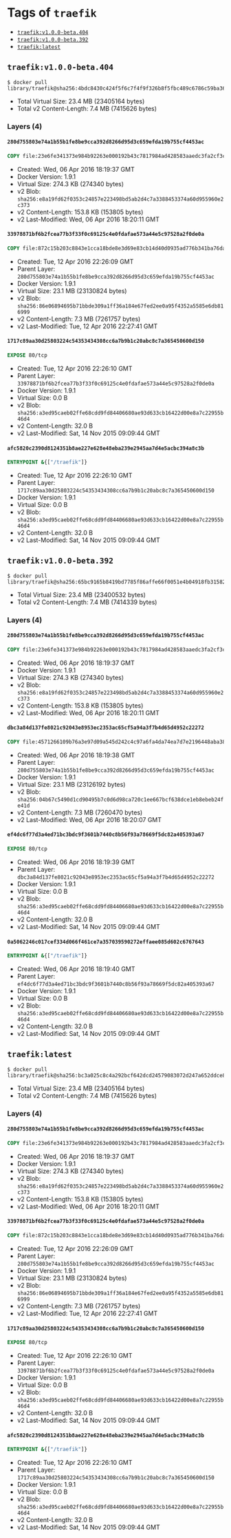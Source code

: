 <!-- THIS FILE IS GENERATED VIA '.template-helpers/generate-tag-details.pl' -->

# Tags of `traefik`

-	[`traefik:v1.0.0-beta.404`](#traefikv100-beta404)
-	[`traefik:v1.0.0-beta.392`](#traefikv100-beta392)
-	[`traefik:latest`](#traefiklatest)

## `traefik:v1.0.0-beta.404`

```console
$ docker pull library/traefik@sha256:4bdc8430c424f5f6c7f4f9f326b8f5fbc489c6786c59ba36429ef5eeeaa945b4
```

-	Total Virtual Size: 23.4 MB (23405164 bytes)
-	Total v2 Content-Length: 7.4 MB (7415626 bytes)

### Layers (4)

#### `280d755803e74a1b55b1fe8be9cca392d8266d95d3c659efda19b755cf4453ac`

```dockerfile
COPY file:23e6fe341373e984b92263e000192b43c7817984ad428583aaedc3fa2cf3c0ef in /etc/ssl/certs/
```

-	Created: Wed, 06 Apr 2016 18:19:37 GMT
-	Docker Version: 1.9.1
-	Virtual Size: 274.3 KB (274340 bytes)
-	v2 Blob: `sha256:e8a19fd62f0353c24857e223498bd5ab2d4c7a3388453374a60d955960e2c373`
-	v2 Content-Length: 153.8 KB (153805 bytes)
-	v2 Last-Modified: Wed, 06 Apr 2016 18:20:11 GMT

#### `33978871bf6b2fcea77b3f33f0c69125c4e0fdafae573a44e5c97528a2f0de0a`

```dockerfile
COPY file:872c15b203c8843e1cca18bde8e3d69e83cb14d40d0935ad776b341ba76daf3e in /
```

-	Created: Tue, 12 Apr 2016 22:26:09 GMT
-	Parent Layer: `280d755803e74a1b55b1fe8be9cca392d8266d95d3c659efda19b755cf4453ac`
-	Docker Version: 1.9.1
-	Virtual Size: 23.1 MB (23130824 bytes)
-	v2 Blob: `sha256:86e06894695b71bbde309a1ff36a184e67fed2ee0a95f4352a5585e6db816999`
-	v2 Content-Length: 7.3 MB (7261757 bytes)
-	v2 Last-Modified: Tue, 12 Apr 2016 22:27:41 GMT

#### `1717c89aa30d25803224c54353434308cc6a7b9b1c20abc8c7a365450600d150`

```dockerfile
EXPOSE 80/tcp
```

-	Created: Tue, 12 Apr 2016 22:26:10 GMT
-	Parent Layer: `33978871bf6b2fcea77b3f33f0c69125c4e0fdafae573a44e5c97528a2f0de0a`
-	Docker Version: 1.9.1
-	Virtual Size: 0.0 B
-	v2 Blob: `sha256:a3ed95caeb02ffe68cdd9fd84406680ae93d633cb16422d00e8a7c22955b46d4`
-	v2 Content-Length: 32.0 B
-	v2 Last-Modified: Sat, 14 Nov 2015 09:09:44 GMT

#### `afc5820c2390d8124351b8ae227e628e48eba239e2945aa7d4e5acbc394a8c3b`

```dockerfile
ENTRYPOINT &{["/traefik"]}
```

-	Created: Tue, 12 Apr 2016 22:26:10 GMT
-	Parent Layer: `1717c89aa30d25803224c54353434308cc6a7b9b1c20abc8c7a365450600d150`
-	Docker Version: 1.9.1
-	Virtual Size: 0.0 B
-	v2 Blob: `sha256:a3ed95caeb02ffe68cdd9fd84406680ae93d633cb16422d00e8a7c22955b46d4`
-	v2 Content-Length: 32.0 B
-	v2 Last-Modified: Sat, 14 Nov 2015 09:09:44 GMT

## `traefik:v1.0.0-beta.392`

```console
$ docker pull library/traefik@sha256:65bc9165b8419bd7785f86affe66f0051e4b04918fb31582ee5ca4a863984b31
```

-	Total Virtual Size: 23.4 MB (23400532 bytes)
-	Total v2 Content-Length: 7.4 MB (7414339 bytes)

### Layers (4)

#### `280d755803e74a1b55b1fe8be9cca392d8266d95d3c659efda19b755cf4453ac`

```dockerfile
COPY file:23e6fe341373e984b92263e000192b43c7817984ad428583aaedc3fa2cf3c0ef in /etc/ssl/certs/
```

-	Created: Wed, 06 Apr 2016 18:19:37 GMT
-	Docker Version: 1.9.1
-	Virtual Size: 274.3 KB (274340 bytes)
-	v2 Blob: `sha256:e8a19fd62f0353c24857e223498bd5ab2d4c7a3388453374a60d955960e2c373`
-	v2 Content-Length: 153.8 KB (153805 bytes)
-	v2 Last-Modified: Wed, 06 Apr 2016 18:20:11 GMT

#### `dbc3a84d137fe8021c92043e8953ec2353ac65cf5a94a3f7b4d65d4952c22272`

```dockerfile
COPY file:4571266109b76a3e97d09a545d242c4c97a6fa4da74ea7d7e2196448aba38350 in /
```

-	Created: Wed, 06 Apr 2016 18:19:38 GMT
-	Parent Layer: `280d755803e74a1b55b1fe8be9cca392d8266d95d3c659efda19b755cf4453ac`
-	Docker Version: 1.9.1
-	Virtual Size: 23.1 MB (23126192 bytes)
-	v2 Blob: `sha256:04b67c5490d1cd90495b7c0d6d98ca720c1ee667bcf638dce1eb8ebeb24fe41d`
-	v2 Content-Length: 7.3 MB (7260470 bytes)
-	v2 Last-Modified: Wed, 06 Apr 2016 18:20:07 GMT

#### `ef4dc6f77d3a4ed71bc3bdc9f3601b7440c8b56f93a78669f5dc82a405393a67`

```dockerfile
EXPOSE 80/tcp
```

-	Created: Wed, 06 Apr 2016 18:19:39 GMT
-	Parent Layer: `dbc3a84d137fe8021c92043e8953ec2353ac65cf5a94a3f7b4d65d4952c22272`
-	Docker Version: 1.9.1
-	Virtual Size: 0.0 B
-	v2 Blob: `sha256:a3ed95caeb02ffe68cdd9fd84406680ae93d633cb16422d00e8a7c22955b46d4`
-	v2 Content-Length: 32.0 B
-	v2 Last-Modified: Sat, 14 Nov 2015 09:09:44 GMT

#### `0a5062246c017cef334d066f461ce7a357039590272effaee085d602c6767643`

```dockerfile
ENTRYPOINT &{["/traefik"]}
```

-	Created: Wed, 06 Apr 2016 18:19:40 GMT
-	Parent Layer: `ef4dc6f77d3a4ed71bc3bdc9f3601b7440c8b56f93a78669f5dc82a405393a67`
-	Docker Version: 1.9.1
-	Virtual Size: 0.0 B
-	v2 Blob: `sha256:a3ed95caeb02ffe68cdd9fd84406680ae93d633cb16422d00e8a7c22955b46d4`
-	v2 Content-Length: 32.0 B
-	v2 Last-Modified: Sat, 14 Nov 2015 09:09:44 GMT

## `traefik:latest`

```console
$ docker pull library/traefik@sha256:bc3a025c8c4a292bcf642dcd24579083072d247a652ddce8fb87bec8fb2a7beb
```

-	Total Virtual Size: 23.4 MB (23405164 bytes)
-	Total v2 Content-Length: 7.4 MB (7415626 bytes)

### Layers (4)

#### `280d755803e74a1b55b1fe8be9cca392d8266d95d3c659efda19b755cf4453ac`

```dockerfile
COPY file:23e6fe341373e984b92263e000192b43c7817984ad428583aaedc3fa2cf3c0ef in /etc/ssl/certs/
```

-	Created: Wed, 06 Apr 2016 18:19:37 GMT
-	Docker Version: 1.9.1
-	Virtual Size: 274.3 KB (274340 bytes)
-	v2 Blob: `sha256:e8a19fd62f0353c24857e223498bd5ab2d4c7a3388453374a60d955960e2c373`
-	v2 Content-Length: 153.8 KB (153805 bytes)
-	v2 Last-Modified: Wed, 06 Apr 2016 18:20:11 GMT

#### `33978871bf6b2fcea77b3f33f0c69125c4e0fdafae573a44e5c97528a2f0de0a`

```dockerfile
COPY file:872c15b203c8843e1cca18bde8e3d69e83cb14d40d0935ad776b341ba76daf3e in /
```

-	Created: Tue, 12 Apr 2016 22:26:09 GMT
-	Parent Layer: `280d755803e74a1b55b1fe8be9cca392d8266d95d3c659efda19b755cf4453ac`
-	Docker Version: 1.9.1
-	Virtual Size: 23.1 MB (23130824 bytes)
-	v2 Blob: `sha256:86e06894695b71bbde309a1ff36a184e67fed2ee0a95f4352a5585e6db816999`
-	v2 Content-Length: 7.3 MB (7261757 bytes)
-	v2 Last-Modified: Tue, 12 Apr 2016 22:27:41 GMT

#### `1717c89aa30d25803224c54353434308cc6a7b9b1c20abc8c7a365450600d150`

```dockerfile
EXPOSE 80/tcp
```

-	Created: Tue, 12 Apr 2016 22:26:10 GMT
-	Parent Layer: `33978871bf6b2fcea77b3f33f0c69125c4e0fdafae573a44e5c97528a2f0de0a`
-	Docker Version: 1.9.1
-	Virtual Size: 0.0 B
-	v2 Blob: `sha256:a3ed95caeb02ffe68cdd9fd84406680ae93d633cb16422d00e8a7c22955b46d4`
-	v2 Content-Length: 32.0 B
-	v2 Last-Modified: Sat, 14 Nov 2015 09:09:44 GMT

#### `afc5820c2390d8124351b8ae227e628e48eba239e2945aa7d4e5acbc394a8c3b`

```dockerfile
ENTRYPOINT &{["/traefik"]}
```

-	Created: Tue, 12 Apr 2016 22:26:10 GMT
-	Parent Layer: `1717c89aa30d25803224c54353434308cc6a7b9b1c20abc8c7a365450600d150`
-	Docker Version: 1.9.1
-	Virtual Size: 0.0 B
-	v2 Blob: `sha256:a3ed95caeb02ffe68cdd9fd84406680ae93d633cb16422d00e8a7c22955b46d4`
-	v2 Content-Length: 32.0 B
-	v2 Last-Modified: Sat, 14 Nov 2015 09:09:44 GMT
